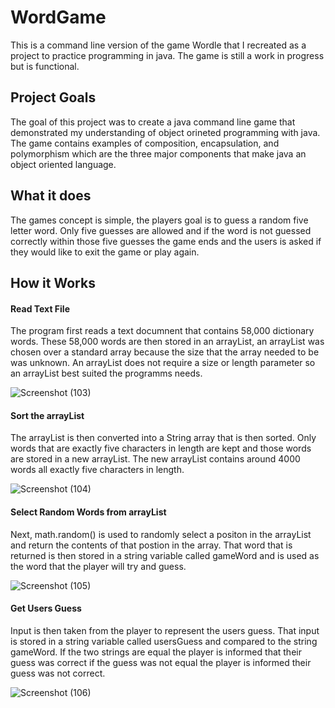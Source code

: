# WordGame
This is a command line version of the game Wordle that I recreated as a project to practice programming in java. 
The game is still a work in progress but is functional.
## Project Goals
The goal of this project was to create a java command line game that demonstrated my understanding of object orineted programming with java. The game contains examples
of composition, encapsulation, and polymorphism which are the three major components that make java an object oriented language.

## What it does
The games concept is simple, the players goal is to guess a random five letter word. Only five guesses are allowed and if the word is not guessed correctly within 
those five guesses the game ends and the users is asked if they would like to exit the game or play again.

## How it Works

#### Read Text File
The program first reads a text documnent that contains 58,000 dictionary words. These 58,000 words are then stored in an arrayList, an arrayList was chosen over a
standard array because the size that the array needed to be was unknown. An arrayList does not require a size or length parameter so an arrayList best suited the 
programms needs.

![Screenshot (103)](https://user-images.githubusercontent.com/90748206/162023973-3d6d58a7-2719-4eda-b202-5e9c35f511c3.png)

#### Sort the arrayList
The arrayList is then converted into a String array that is then sorted. Only words that are exactly five characters in length are kept and those words are stored in a 
new arrayList. The new arrayList contains around 4000 words all exactly five characters in length.

![Screenshot (104)](https://user-images.githubusercontent.com/90748206/162024783-862b25fa-17a3-46ef-b574-54bbdfae2a22.png)

#### Select Random Words from arrayList
Next, math.random() is used to randomly select a positon in the arrayList and return the contents of that postion in the array. That word that is returned is then 
stored in a string variable called gameWord and is used as the word that the player will try and guess.

![Screenshot (105)](https://user-images.githubusercontent.com/90748206/162025913-247f65f2-59d4-4cd7-8b44-72eb70dcd462.png)

#### Get Users Guess
Input is then taken from the player to represent the users guess. That input is stored in a string variable called usersGuess and compared to the string gameWord.
If the two strings are equal the player is informed that their guess was correct if the guess was not equal the player is informed their guess was not correct.

![Screenshot (106)](https://user-images.githubusercontent.com/90748206/162028338-fed6f6ea-b3bf-4cf7-827f-921a11ae900c.png)
